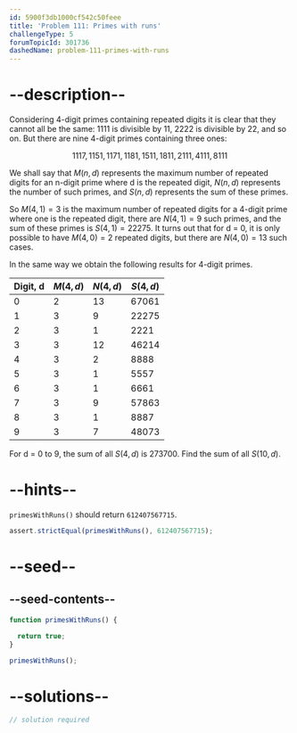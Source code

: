 ```yaml
---
id: 5900f3db1000cf542c50feee
title: 'Problem 111: Primes with runs'
challengeType: 5
forumTopicId: 301736
dashedName: problem-111-primes-with-runs
---
```


# --description--

Considering 4-digit primes containing repeated digits it is clear that they cannot all be the same: 1111 is divisible by 11, 2222 is divisible by 22, and so on. But there are nine 4-digit primes containing three ones:

$$1117, 1151, 1171, 1181, 1511, 1811, 2111, 4111, 8111$$

We shall say that $M(n, d)$ represents the maximum number of repeated digits for an n-digit prime where d is the repeated digit, $N(n, d)$ represents the number of such primes, and $S(n, d)$ represents the sum of these primes.

So $M(4, 1) = 3$ is the maximum number of repeated digits for a 4-digit prime where one is the repeated digit, there are $N(4, 1) = 9$ such primes, and the sum of these primes is $S(4, 1) = 22275$. It turns out that for d = 0, it is only possible to have $M(4, 0) = 2$ repeated digits, but there are $N(4, 0) = 13$ such cases.

In the same way we obtain the following results for 4-digit primes.

| Digit, d | $M(4, d)$ | $N(4, d)$ | $S(4, d)$ |
|----------|-----------|-----------|-----------|
| 0        | 2         | 13        | 67061     |
| 1        | 3         | 9         | 22275     |
| 2        | 3         | 1         | 2221      |
| 3        | 3         | 12        | 46214     |
| 4        | 3         | 2         | 8888      |
| 5        | 3         | 1         | 5557      |
| 6        | 3         | 1         | 6661      |
| 7        | 3         | 9         | 57863     |
| 8        | 3         | 1         | 8887      |
| 9        | 3         | 7         | 48073     |

For d = 0 to 9, the sum of all $S(4, d)$ is 273700. Find the sum of all $S(10, d)$.

# --hints--

`primesWithRuns()` should return `612407567715`.

```js
assert.strictEqual(primesWithRuns(), 612407567715);
```

# --seed--

## --seed-contents--

```js
function primesWithRuns() {

  return true;
}

primesWithRuns();
```

# --solutions--

```js
// solution required
```
